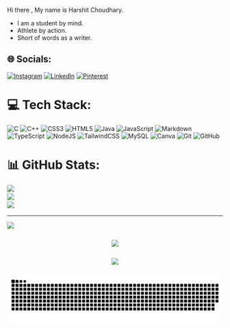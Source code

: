 Hi there , My name is Harshit Choudhary.
- I am a student by mind.
- Athlete by action.
- Short of words as a writer.

## 🌐 Socials:
[![Instagram](https://img.shields.io/badge/Instagram-%23E4405F.svg?logo=Instagram&logoColor=white)](https://instagram.com/haroharsh) [![LinkedIn](https://img.shields.io/badge/LinkedIn-%230077B5.svg?logo=linkedin&logoColor=white)](https://linkedin.com/in/haroharsh) [![Pinterest](https://img.shields.io/badge/Pinterest-%23E60023.svg?logo=Pinterest&logoColor=white)](https://pinterest.com/harshitchoudhar8) 

# 💻 Tech Stack:
![C](https://img.shields.io/badge/c-%2300599C.svg?style=for-the-badge&logo=c&logoColor=white) ![C++](https://img.shields.io/badge/c++-%2300599C.svg?style=for-the-badge&logo=c%2B%2B&logoColor=white) ![CSS3](https://img.shields.io/badge/css3-%231572B6.svg?style=for-the-badge&logo=css3&logoColor=white) ![HTML5](https://img.shields.io/badge/html5-%23E34F26.svg?style=for-the-badge&logo=html5&logoColor=white) ![Java](https://img.shields.io/badge/java-%23ED8B00.svg?style=for-the-badge&logo=openjdk&logoColor=white) ![JavaScript](https://img.shields.io/badge/javascript-%23323330.svg?style=for-the-badge&logo=javascript&logoColor=%23F7DF1E) ![Markdown](https://img.shields.io/badge/markdown-%23000000.svg?style=for-the-badge&logo=markdown&logoColor=white) ![TypeScript](https://img.shields.io/badge/typescript-%23007ACC.svg?style=for-the-badge&logo=typescript&logoColor=white) ![NodeJS](https://img.shields.io/badge/node.js-6DA55F?style=for-the-badge&logo=node.js&logoColor=white) ![TailwindCSS](https://img.shields.io/badge/tailwindcss-%2338B2AC.svg?style=for-the-badge&logo=tailwind-css&logoColor=white) ![MySQL](https://img.shields.io/badge/mysql-4479A1.svg?style=for-the-badge&logo=mysql&logoColor=white) ![Canva](https://img.shields.io/badge/Canva-%2300C4CC.svg?style=for-the-badge&logo=Canva&logoColor=white) ![Git](https://img.shields.io/badge/git-%23F05033.svg?style=for-the-badge&logo=git&logoColor=white) ![GitHub](https://img.shields.io/badge/github-%23121011.svg?style=for-the-badge&logo=github&logoColor=white)
# 📊 GitHub Stats:
![](https://github-readme-stats.vercel.app/api?username=haroharsh&theme=radical&hide_border=false&include_all_commits=true&count_private=false)<br/>
![](https://nirzak-streak-stats.vercel.app/?user=haroharsh&theme=radical&hide_border=false)<br/>
![](https://github-readme-stats.vercel.app/api/top-langs/?username=haroharsh&theme=radical&hide_border=false&include_all_commits=true&count_private=false&layout=compact)

---
[![](https://visitcount.itsvg.in/api?id=haroharsh&icon=0&color=5)](https://visitcount.itsvg.in)


###

<div align="center">
  <img src="https://profile-counter.glitch.me/Navoren/count.svg?"  />
</div>

###

<div align="center">
  <img height="500" src="https://66.media.tumblr.com/ec91d01e032655ead88cb109ed646b8e/tumblr_pz5xlpm2wT1tgo74ho1_640.gif"  />
</div>

###

<img src="https://raw.githubusercontent.com/Navoren/Navoren/output/snake.svg" alt="Snake animation" />

###